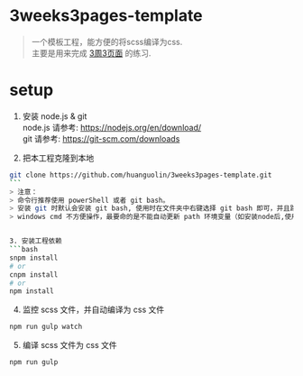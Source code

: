 # 3weeks3pages-template

> 一个模板工程，能方便的将scss编译为css.  
> 主要是用来完成 [3周3页面](https://juntao.gitbooks.io/3-web-designs-in-3-weeks/content/index.html) 的练习.


# setup 

1. 安装 node.js & git   
   node.js 请参考: https://nodejs.org/en/download/   
   git 请参考: https://git-scm.com/downloads   

2. 把本工程克隆到本地   
```bash
git clone https://github.com/huanguolin/3weeks3pages-template.git
```   
> 注意：
> 命令行推荐使用 powerShell 或者 git bash。   
> 安装 git 时默认会安装 git bash, 使用时在文件夹中右键选择 git bash 即可，并且路径自动切换到该文件夹。   
> windows cmd 不方便操作，最要命的是不能自动更新 path 环境变量（如安装node后,使用node命令会提示找不到node命令）。   


3. 安装工程依赖
```bash
snpm install 
# or
cnpm install
# or 
npm install
```

4. 监控 scss 文件，并自动编译为 css 文件
```bash
npm run gulp watch
```

5. 编译 scss 文件为 css 文件
```bash
npm run gulp 
``` 
